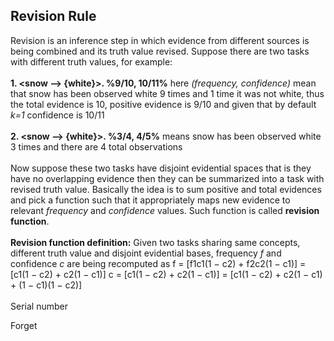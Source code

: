 ## Revision Rule
Revision is an inference step in which evidence from different sources is being combined and its truth value revised. 
Suppose there are two tasks with different truth values, for example: 
<br/><br/>
**1. <snow --> {white}>. %9/10, 10/11%** here _(frequency, confidence)_ mean that snow has been observed white 9 times and 1 time it was not white, thus the total evidence is 10, positive evidence is 9/10 and given that by default _k=1_ confidence is 10/11
<br/><br/>
**2. <snow --> {white}>. %3/4, 4/5%** means snow has been observed white 3 times and there are 4 total observations
<br/><br/>
Now suppose these two tasks have disjoint evidential spaces that is they have no overlapping evidence then they can be summarized into a task with revised truth value. Basically the idea is to sum positive and total evidences and pick a function such that it appropriately maps new evidence to relevant _frequency_ and _confidence_ values. Such function is called **revision function**.
<br/><br/>
**Revision function definition:** Given two tasks sharing same concepts, different truth value and disjoint evidential bases,  frequency _f_ and confidence _c_ are being recomputed as
f = [f1c1(1 − c2) + f2c2(1 − c1)] = [c1(1 − c2) + c2(1 − c1)]
c = [c1(1 − c2) + c2(1 − c1)] = [c1(1 − c2) + c2(1 − c1) + (1 − c1)(1 − c2)]
<br/><br/>
Serial number

Forget
